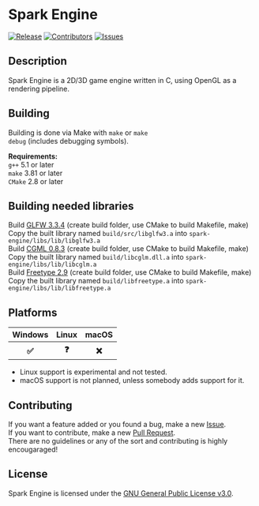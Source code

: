 # Spark Engine
[![Release](https://img.shields.io/github/v/release/LamkasDev/spark-engine)](https://github.com/LamkasDev/spark-engine/releases)
[![Contributors](https://img.shields.io/github/contributors/LamkasDev/spark-engine)](https://github.com/LamkasDev/spark-engine)
[![Issues](https://img.shields.io/bitbucket/issues-raw/LamkasDev/spark-engine)](https://github.com/LamkasDev/spark-engine/issues)

## Description
Spark Engine is a 2D/3D game engine written in C, using OpenGL as a rendering pipeline.

## Building
Building is done via Make with <code>make</code> or <code>make debug</code> (includes debugging symbols).

**Requirements:**  
<code>g++</code> 5.1 or later  
<code>make</code> 3.81 or later  
<code>CMake</code> 2.8 or later  

## Building needed libraries
Build <a href="https://github.com/glfw/glfw/releases/tag/3.3.4">GLFW 3.3.4</a> (create build folder, use CMake to build Makefile, make)  
Copy the built library named <code>build/src/libglfw3.a</code> into <code>spark-engine/libs/lib/libglfw3.a</code>  
Build <a href="https://github.com/recp/cglm/releases/tag/v0.8.3">CGML 0.8.3</a> (create build folder, use CMake to build Makefile, make)  
Copy the built library named <code>build/libcglm.dll.a</code> into <code>spark-engine/libs/lib/libcglm.a</code>  
Build <a href="https://download.savannah.gnu.org/releases/freetype/">Freetype 2.9</a> (create build folder, use CMake to build Makefile, make)  
Copy the built library named <code>build/libfreetype.a</code> into <code>spark-engine/libs/lib/libfreetype.a</code>  

## Platforms
<table>
    <tr>
        <th>Windows</th>
        <th>Linux</th>
        <th>macOS</th>
    </tr>
    <tr>
        <th>✅</th>
        <th>❓</th>
        <th>❌</th>
    </tr>
</table>

* Linux support is experimental and not tested. 
* macOS support is not planned, unless somebody adds support for it.

## Contributing
If you want a feature added or you found a bug, make a new <a href="https://github.com/LamkasDev/spark-engine/issues">Issue</a>.  
If you want to contribute, make a new <a href="https://github.com/LamkasDev/spark-engine/pulls">Pull Request</a>.  
There are no guidelines or any of the sort and contributing is highly encougaraged!

## License
Spark Engine is licensed under the [GNU General Public License v3.0](https://github.com/LamkasDev/spark-engine/blob/master/LICENSE).
